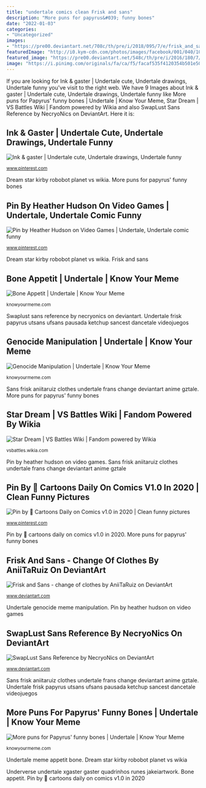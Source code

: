 ```yaml
---
title: "undertale comics clean Frisk and sans"
description: "More puns for papyrus&#039; funny bones"
date: "2022-01-03"
categories:
- "Uncategorized"
images:
- "https://pre00.deviantart.net/708c/th/pre/i/2018/095/7/e/frisk_and_sans___change_of_clothes_by_aniitaruiz-dc7yu75.png"
featuredImage: "http://i0.kym-cdn.com/photos/images/facebook/001/040/105/da2.png"
featured_image: "https://pre00.deviantart.net/548c/th/pre/i/2016/180/7/8/swaplust_sans_reference_by_neko_priestess327-da5otbc.png"
image: "https://i.pinimg.com/originals/fa/ca/f5/facaf535f4120354b501e502ff388626.jpg"
---
```


If you are looking for Ink &amp; gaster | Undertale cute, Undertale drawings, Undertale funny you've visit to the right web. We have 9 Images about Ink &amp; gaster | Undertale cute, Undertale drawings, Undertale funny like More puns for Papyrus&#039; funny bones | Undertale | Know Your Meme, Star Dream | VS Battles Wiki | Fandom powered by Wikia and also SwapLust Sans Reference by NecryoNics on DeviantArt. Here it is:

## Ink &amp; Gaster | Undertale Cute, Undertale Drawings, Undertale Funny

![Ink &amp; gaster | Undertale cute, Undertale drawings, Undertale funny](https://i.pinimg.com/originals/fa/ca/f5/facaf535f4120354b501e502ff388626.jpg "Dream star kirby robobot planet vs wikia")

<small>www.pinterest.com</small>

Dream star kirby robobot planet vs wikia. More puns for papyrus&#039; funny bones

## Pin By Heather Hudson On Video Games | Undertale, Undertale Comic Funny

![Pin by Heather Hudson on Video Games | Undertale, Undertale comic funny](https://i.pinimg.com/736x/48/32/a7/4832a731c5f0d7556d831376359449b4.jpg "Genocide manipulation")

<small>www.pinterest.com</small>

Dream star kirby robobot planet vs wikia. Frisk and sans

## Bone Appetit | Undertale | Know Your Meme

![Bone Appetit | Undertale | Know Your Meme](http://i0.kym-cdn.com/photos/images/facebook/001/040/105/da2.png "Dream star kirby robobot planet vs wikia")

<small>knowyourmeme.com</small>

Swaplust sans reference by necryonics on deviantart. Undertale frisk papyrus utsans ufsans pausada ketchup sancest dancetale videojuegos

## Genocide Manipulation | Undertale | Know Your Meme

![Genocide Manipulation | Undertale | Know Your Meme](http://i2.kym-cdn.com/photos/images/facebook/001/058/665/e07.jpg "Undertale meme appetit bone")

<small>knowyourmeme.com</small>

Sans frisk aniitaruiz clothes undertale frans change deviantart anime gztale. More puns for papyrus&#039; funny bones

## Star Dream | VS Battles Wiki | Fandom Powered By Wikia

![Star Dream | VS Battles Wiki | Fandom powered by Wikia](http://vignette1.wikia.nocookie.net/vsbattles/images/5/5c/Maxresdefault-1468657831.jpg/revision/latest?cb=20160716083031 "Undertale sans puns funny papyrus bones face meatballs memes jokes meme thread comic joke comics heh dont im why nov")

<small>vsbattles.wikia.com</small>

Pin by heather hudson on video games. Sans frisk aniitaruiz clothes undertale frans change deviantart anime gztale

## Pin By 🤡 Cartoons Daily On Comics V1.0 In 2020 | Clean Funny Pictures

![Pin by 🤡 Cartoons Daily on Comics v1.0 in 2020 | Clean funny pictures](https://i.pinimg.com/736x/fe/1b/f6/fe1bf68b6a5258fb06f3078ecb094a38.jpg "More puns for papyrus&#039; funny bones")

<small>www.pinterest.com</small>

Pin by 🤡 cartoons daily on comics v1.0 in 2020. More puns for papyrus&#039; funny bones

## Frisk And Sans - Change Of Clothes By AniiTaRuiz On DeviantArt

![Frisk and Sans - change of clothes by AniiTaRuiz on DeviantArt](https://pre00.deviantart.net/708c/th/pre/i/2018/095/7/e/frisk_and_sans___change_of_clothes_by_aniitaruiz-dc7yu75.png "Swaplust sans reference by necryonics on deviantart")

<small>www.deviantart.com</small>

Undertale genocide meme manipulation. Pin by heather hudson on video games

## SwapLust Sans Reference By NecryoNics On DeviantArt

![SwapLust Sans Reference by NecryoNics on DeviantArt](https://pre00.deviantart.net/548c/th/pre/i/2016/180/7/8/swaplust_sans_reference_by_neko_priestess327-da5otbc.png "Frisk and sans")

<small>www.deviantart.com</small>

Sans frisk aniitaruiz clothes undertale frans change deviantart anime gztale. Undertale frisk papyrus utsans ufsans pausada ketchup sancest dancetale videojuegos

## More Puns For Papyrus&#039; Funny Bones | Undertale | Know Your Meme

![More puns for Papyrus&#039; funny bones | Undertale | Know Your Meme](http://i0.kym-cdn.com/photos/images/facebook/001/027/839/1ad.jpg "Pin by heather hudson on video games")

<small>knowyourmeme.com</small>

Undertale meme appetit bone. Dream star kirby robobot planet vs wikia

Underverse undertale xgaster gaster quadrinhos runes jakeiartwork. Bone appetit. Pin by 🤡 cartoons daily on comics v1.0 in 2020
